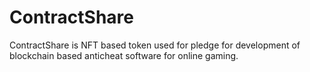 # ContractShare
ContractShare is NFT based token used for pledge for development of blockchain based anticheat software for online gaming.
